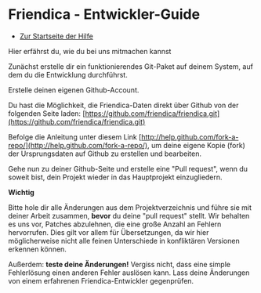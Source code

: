 Friendica - Entwickler-Guide
==========

* [Zur Startseite der Hilfe](help)

Hier erfährst du, wie du bei uns mitmachen kannst 

Zunächst erstelle dir ein funktionierendes Git-Paket auf deinem System, auf dem du die Entwicklung durchführst. 

Erstelle deinen eigenen Github-Account.

Du hast die Möglichkeit, die Friendica-Daten direkt über Github von der folgenden Seite laden: [https://github.com/friendica/friendica.git](https://github.com/friendica/friendica.git)

Befolge die Anleitung unter diesem Link [http://help.github.com/fork-a-repo/](http://help.github.com/fork-a-repo/), um deine eigene Kopie (fork) der Ursprungsdaten auf Github zu erstellen und bearbeiten. 

Gehe nun zu deiner Github-Seite und erstelle eine "Pull request", wenn du soweit bist, dein Projekt wieder in das Hauptprojekt einzugliedern.

**Wichtig**

Bitte hole dir alle Änderungen aus dem Projektverzeichnis und führe sie mit deiner Arbeit zusammen, **bevor** du deine "pull request" stellt. 
Wir behalten es uns vor, Patches abzulehnen, die eine große Anzahl an Fehlern hervorrufen. 
Dies gilt vor allem für Übersetzungen, da wir hier möglicherweise nicht alle feinen Unterschiede in konfliktären Versionen erkennen können.

Außerdem: **teste deine Änderungen!** Vergiss nicht, dass eine simple Fehlerlösung einen anderen Fehler auslösen kann. 
Lass deine Änderungen von einem erfahrenen Friendica-Entwickler gegenprüfen.
